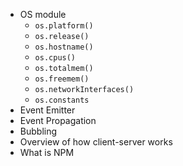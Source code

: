 - OS module
  - `os.platform()`
  - `os.release()`
  - `os.hostname()`
  - `os.cpus()`
  - `os.totalmem()`
  - `os.freemem()`
  - `os.networkInterfaces()`
  - `os.constants`
- Event Emitter
- Event Propagation
- Bubbling
- Overview of how client-server works
- What is NPM
